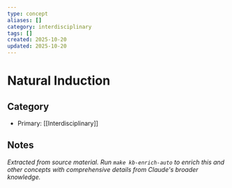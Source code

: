 ```yaml
---
type: concept
aliases: []
category: interdisciplinary
tags: []
created: 2025-10-20
updated: 2025-10-20
---
```


# Natural Induction

## Category

- Primary: [[Interdisciplinary]]

## Notes

*Extracted from source material. Run `make kb-enrich-auto` to enrich this and other concepts with comprehensive details from Claude's broader knowledge.*
